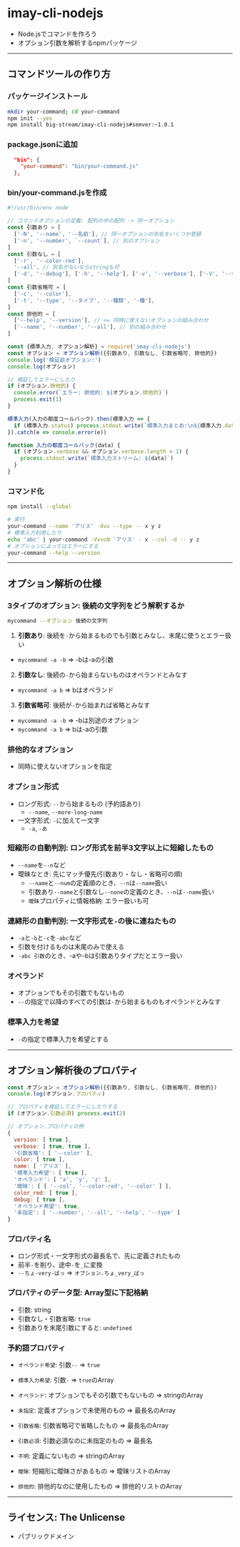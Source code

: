 # imay-cli-nodejs

- Node.jsでコマンドを作ろう
- オプション引数を解析するnpmパッケージ


***
## コマンドツールの作り方

### パッケージインストール

```bash
mkdir your-command; cd your-command
npm init --yes
npm install big-stream/imay-cli-nodejs#semver:~1.0.1
```

### package.jsonに追加

```json
  "bin": {
    "your-command": "bin/your-command.js"
  },
```

### bin/your-command.jsを作成

```js
#!/usr/bin/env node

// コマンドオプションの定義: 配列の中の配列 -> 同一オプション
const 引数あり = [
  ['-N', '--name', '--名前'], // 同一オプションの別名をいくつか登録
  ['-n', '--number', `--count`], // 別のオプション
]
const 引数なし = [
  ['-r', '--color-red'],
  '--all', // 別名がないならstringも可
  ['-d', '--debug'], ['-h', '--help'], ['-v', '--verbose'], ['-V', '--version'],
]
const 引数省略可 = [
  ['-c', '--color'],
  ['-t', '--type', '--タイプ', '--種類', '-種'],
]
const 排他的 = [
  ['--help', '--version'], // <= 同時に使えないオプションの組み合わせ
  ['--name', '--number', '--all'], // 別の組み合わせ
]

const {標準入力, オプション解析} = require('imay-cli-nodejs')
const オプション = オプション解析({引数あり, 引数なし, 引数省略可, 排他的})
console.log('検証前オプション:')
console.log(オプション)

// 検証してエラーにしたり
if (オプション.排他的) {
  console.error(`エラー: 排他的: ${オプション.排他的}`)
  process.exit(1)
}

標準入力(入力の都度コールバック).then(標準入力 => {
  if (標準入力.status) process.stdout.write(`標準入力まとめ:\n${標準入力.data}`)
}).catch(e => console.error(e))

function 入力の都度コールバック(data) {
  if (オプション.verbose && オプション.verbose.length > 1) {
    process.stdout.write(`標準入力ストリーム: ${data}`)
  }
}
```

### コマンド化

```bash
npm install --global

# 実行
your-command --name 'アリス' -dvv --type -- x y z
# 標準入力利用したり
echo 'abc' | your-command -VvvcN 'アリス' - x --col -d -- y z
# オプションによってはエラーにする
your-command --help --version
```


***
## オプション解析の仕様

### 3タイプのオプション: 後続の文字列をどう解釈するか

```bash
mycommand --オプション 後続の文字列
```

1. **引数あり**: 後続を`-`から始まるものでも引数とみなし、末尾に使うとエラー扱い
  - `mycommand -a -b` => -bは-aの引数
2. **引数なし**: 後続の`-`から始まらないものはオペランドとみなす
  - `mycommand -a b` => bはオペランド
3. **引数省略可**: 後続が`-`から始まれば省略とみなす
  - `mycommand -a -b` => -bは別途のオプション
  - `mycommand -a b` => bは-aの引数

### 排他的なオプション

- 同時に使えないオプションを指定

### オプション形式

- ロング形式: `--`から始まるもの (予約語あり)
  - `--name`, `--more-long-name`
- 一文字形式: `-`に加えて一文字
  - `-a`, `-あ`

### 短縮形の自動判別: ロング形式を前半3文字以上に短縮したもの

- `--name`を`--n`など
- 曖昧なとき: 先にマッチ優先(引数あり・なし・省略可の順)
  - `--name`と`--num`の定義順のとき、`--n`は`--name`扱い
  - 引数あり`--name`と引数なし`--none`の定義のとき、`--n`は`--name`扱い
  - `曖昧`プロパティに情報格納: エラー扱いも可

### 連綿形の自動判別: 一文字形式を`-`の後に連ねたもの

- `-a`と`-b`と`-c`を`-abc`など
- 引数を付けるものは末尾のみで使える
- `-abc 引数`のとき、-aや-bは引数ありタイプだとエラー扱い

### オペランド

- オプションでもその引数でもないもの
- `--`の指定で以降のすべての引数は`-`から始まるものもオペランドとみなす

### 標準入力を希望

- `-`の指定で標準入力を希望とする


***
## オプション解析後のプロパティ

```js
const オプション = オプション解析({引数あり, 引数なし, 引数省略可, 排他的})
console.log(オプション.プロパティ)

// プロパティを検証してエラーにしたりする
if (オプション.引数必須) process.exit(2)
```

```js
// オプション.プロパティの例
{
  version: [ true ],
  verbose: [ true, true ],
  '引数省略': [ '--color' ],
  color: [ true ],
  name: [ 'アリス' ],
  '標準入力希望': [ true ],
  'オペランド': [ 'x', 'y', 'z' ],
  '曖昧': [ [ '--col', '--color-red', '--color' ] ],
  color_red: [ true ],
  debug: [ true ],
  'オペランド希望': true,
  '未指定': [ '--number', '--all', '--help', '--type' ]
}
```

### プロパティ名

- ロング形式・一文字形式の最長名で、先に定義されたもの
- 前半`-`を削り、途中`-`を`_`に変換
- `--ちょ-very-ばっ` => `オプション.ちょ_very_ばっ`

### プロパティのデータ型: Array型に下記格納

- 引数: string
- 引数なし・引数省略: `true`
- 引数ありを末尾引数にすると: `undefined`

### 予約語プロパティ

- `オペランド希望`: 引数`--` => `true`
- `標準入力希望`: 引数`-` => `true`のArray
- `オペランド`: オプションでもその引数でもないもの => stringのArray
- `未指定`: 定義オプションで未使用のもの => 最長名のArray
- `引数省略`: 引数省略可で省略したもの => 最長名のArray


- `引数必須`: 引数必須なのに未指定のもの => 最長名
- `不明`: 定義にないもの => stringのArray
- `曖昧`: 短縮形に曖昧さがあるもの => 曖昧リストのArray
- `排他的`: 排他的なのに使用したもの => 排他的リストのArray


***
## ライセンス: The Unlicense

- パブリックドメイン
